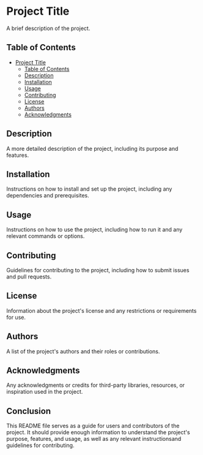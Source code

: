 # Project Title

A brief description of the project.

## Table of Contents

- [Project Title](#project-title)
  - [Table of Contents](#table-of-contents)
  - [Description](#description)
  - [Installation](#installation)
  - [Usage](#usage)
  - [Contributing](#contributing)
  - [License](#license)
  - [Authors](#authors)
  - [Acknowledgments](#acknowledgments)

## Description

A more detailed description of the project, including its purpose and features.

## Installation

Instructions on how to install and set up the project, including any dependencies and prerequisites.

## Usage

Instructions on how to use the project, including how to run it and any relevant commands or options.

## Contributing

Guidelines for contributing to the project, including how to submit issues and pull requests.

## License

Information about the project's license and any restrictions or requirements for use.

## Authors

A list of the project's authors and their roles or contributions.

## Acknowledgments

Any acknowledgments or credits for third-party libraries, resources, or inspiration used in the project.

## Conclusion

This README file serves as a guide for users and contributors of the project. It should provide enough information to understand the project's purpose, features, and usage, as well as any relevant instructionsand guidelines for contributing.
